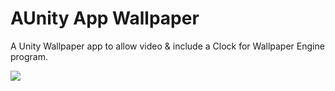 # AUnity App Wallpaper
A Unity Wallpaper app to allow video & include a Clock for Wallpaper Engine program.

![](https://i.imgur.com/mKbBJfT.jpeg)
